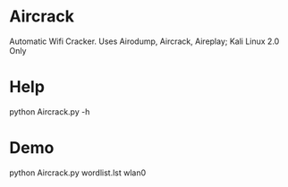 # Aircrack
Automatic Wifi Cracker. Uses Airodump, Aircrack, Aireplay; Kali Linux 2.0 Only

# Help
python Aircrack.py -h

# Demo
python Aircrack.py wordlist.lst wlan0



